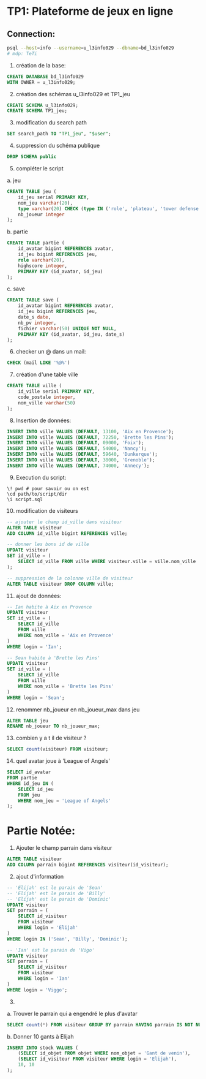 # TP1: Plateforme de jeux en ligne

## Connection:

```bash
psql --host=info --username=u_l3info029 --dbname=bd_l3info029
# mdp: TeTi
```

1. création de la base:
``` sql
CREATE DATABASE bd_l3info029
WITH OWNER = u_l3info029;
```

2. création des schémas u_l3info029 et TP1_jeu
```sql
CREATE SCHEMA u_l3info029;
CREATE SCHEMA TP1_jeu;
```

3. modification du search path

```sql
SET search_path TO "TP1_jeu", "$user";
```

4. suppression du schéma publique
```sql
DROP SCHEMA public
```
<!-- => \dn et SHOW search_path pour vérifier -->

5. compléter le script

a. jeu
```sql
CREATE TABLE jeu (
	id_jeu serial PRIMARY KEY,
	nom_jeu varchar(20),
	type varchar(20) CHECK (type IN ('role', 'plateau', 'tower defense', 'MMORPG', 'Autre')),
	nb_joueur integer
);
```

b. partie
```sql
CREATE TABLE partie (
	id_avatar bigint REFERENCES avatar,
	id_jeu bigint REFERENCES jeu,
	role varchar(20),
	highscore integer,
	PRIMARY KEY (id_avatar, id_jeu)
);
```

c. save
```sql
CREATE TABLE save (
	id_avatar bigint REFERENCES avatar,
	id_jeu bigint REFERENCES jeu,
	date_s date,
	nb_pv integer,
	fichier varchar(50) UNIQUE NOT NULL,
	PRIMARY KEY (id_avatar, id_jeu, date_s)
);
```
6. checker un @ dans un mail:
```sql
CHECK (mail LIKE '%@%')
```

7. création d'une table ville

```sql
CREATE TABLE ville (
	id_ville serial PRIMARY KEY,
	code_postale integer,
	nom_ville varchar(50)
);
```
8. Insertion de données:
```sql
INSERT INTO ville VALUES (DEFAULT, 13100, 'Aix en Provence');
INSERT INTO ville VALUES (DEFAULT, 72250, 'Brette les Pins');
INSERT INTO ville VALUES (DEFAULT, 09000, 'Foix');
INSERT INTO ville VALUES (DEFAULT, 54000, 'Nancy');
INSERT INTO ville VALUES (DEFAULT, 59640, 'Dunkerque');
INSERT INTO ville VALUES (DEFAULT, 38000, 'Grenoble');
INSERT INTO ville VALUES (DEFAULT, 74000, 'Annecy');
```


9. Execution du script:
```psql
\! pwd # pour savoir ou on est
\cd path/to/script/dir
\i script.sql
```

10. modification de visiteurs

```sql
-- ajouter le champ id_ville dans visiteur
ALTER TABLE visiteur
ADD COLUMN id_ville bigint REFERENCES ville;

-- donner les bons id de ville
UPDATE visiteur
SET id_ville = (
	SELECT id_ville FROM ville WHERE visiteur.ville = ville.nom_ville
);

-- suppression de la colonne ville de visiteur
ALTER TABLE visiteur DROP COLUMN ville;
```
11. ajout de données:

```sql
-- Ian habite à Aix en Provence
UPDATE visiteur
SET id_ville = (
	SELECT id_ville
	FROM ville
	WHERE nom_ville = 'Aix en Provence'
)
WHERE login = 'Ian';

-- Sean habite à 'Brette les Pins'
UPDATE visiteur
SET id_ville = (
	SELECT id_ville
	FROM ville
	WHERE nom_ville = 'Brette les Pins'
)
WHERE login = 'Sean';
```

12. renommer nb_joueur en nb_joueur_max dans jeu
```sql
ALTER TABLE jeu
RENAME nb_joueur TO nb_joueur_max;
```


13. combien y a t il de visiteur ?
```sql
SELECT count(visiteur) FROM visiteur;
```

14. quel avatar joue à 'League of Angels'
```sql
SELECT id_avatar
FROM partie
WHERE id_jeu IN (
	SELECT id_jeu
	FROM jeu
	WHERE nom_jeu = 'League of Angels'
);
```



# Partie Notée:


1. Ajouter le champ parrain dans visiteur
```sql
ALTER TABLE visiteur
ADD COLUMN parrain bigint REFERENCES visiteur(id_visiteur);
```
2. ajout d'information
```sql
-- 'Elijah' est le parain de 'Sean'
-- 'Elijah' est le parain de 'Billy'
-- 'Elijah' est le parain de 'Dominic'
UPDATE visiteur
SET parrain = (
	SELECT id_visiteur
	FROM visiteur
	WHERE login = 'Elijah'
)
WHERE login IN ('Sean', 'Billy', 'Dominic');

-- 'Ian' est le parain de 'Vigo'
UPDATE visiteur
SET parrain = (
	SELECT id_visiteur
	FROM visiteur
	WHERE login = 'Ian'
)
WHERE login = 'Viggo';
```

3.
a. Trouver le parrain qui a engendré le plus d'avatar
```sql
SELECT count(*) FROM visiteur GROUP BY parrain HAVING parrain IS NOT NULL;

```

b. Donner 10 gants à Elijah
```sql
INSERT INTO stock VALUES (
	(SELECT id_objet FROM objet WHERE nom_objet = 'Gant de venin'),
	(SELECT id_visiteur FROM visiteur WHERE login = 'Elijah'),
	10, 10
);
```
